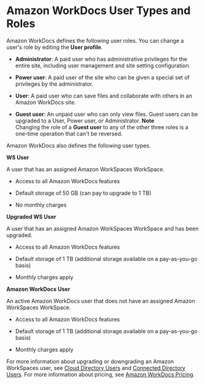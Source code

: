 # Amazon WorkDocs User Types and Roles<a name="users_ovw"></a>

Amazon WorkDocs defines the following user roles\. You can change a user's role by editing the **User profile**\.

+ **Administrator**: A paid user who has administrative privileges for the entire site, including user management and site setting configuration\.

+ **Power user**: A paid user of the site who can be given a special set of privileges by the administrator\.

+ **User**: A paid user who can save files and collaborate with others in an Amazon WorkDocs site\.

+ **Guest user**: An unpaid user who can only view files\. Guest users can be upgraded to a User, Power user, or Administrator\.
**Note**  
Changing the role of a **Guest user** to any of the other three roles is a one\-time operation that can't be reversed\.

Amazon WorkDocs also defines the following user types\.

**WS User**

A user that has an assigned Amazon WorkSpaces WorkSpace\.

+ Access to all Amazon WorkDocs features

+ Default storage of 50 GB \(can pay to upgrade to 1 TB\)

+ No monthly charges

**Upgraded WS User**

A user that has an assigned Amazon WorkSpaces WorkSpace and has been upgraded\.

+ Access to all Amazon WorkDocs features

+ Default storage of 1 TB \(additional storage available on a pay\-as\-you\-go basis\)

+ Monthly charges apply

**Amazon WorkDocs User**

An active Amazon WorkDocs user that does not have an assigned Amazon WorkSpaces WorkSpace\.

+ Access to all Amazon WorkDocs features

+ Default storage of 1 TB \(additional storage available on a pay\-as\-you\-go basis\)

+ Monthly charges apply

For more information about upgrading or downgrading an Amazon WorkSpaces user, see [Cloud Directory Users](admin_dashboard_cloud.md#manage_users_cloud) and [Connected Directory Users](admin_dashboard_connect.md#manage_users_connect)\. For more information about pricing, see [Amazon WorkDocs Pricing](https://aws.amazon.com/workdocs/pricing/)\.